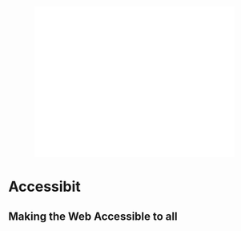 <div align="center">
  <img width="400" src="./profile/img/logo.svg" alt="Accessibit">
</div>

# Accessibit

## Making the Web Accessible to all
